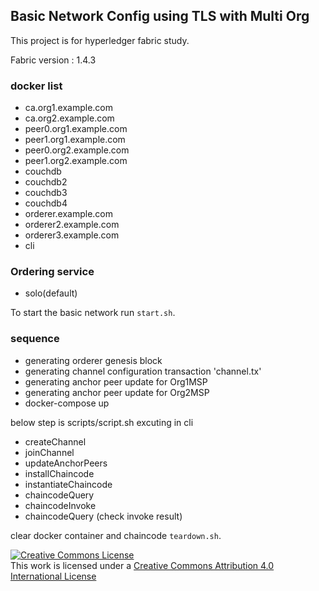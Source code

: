## Basic Network Config using TLS with Multi Org

This project is for hyperledger fabric study.

Fabric version : 1.4.3

### docker list
- ca.org1.example.com
- ca.org2.example.com
- peer0.org1.example.com
- peer1.org1.example.com
- peer0.org2.example.com
- peer1.org2.example.com
- couchdb
- couchdb2
- couchdb3
- couchdb4
- orderer.example.com
- orderer2.example.com
- orderer3.example.com
- cli

### Ordering service
- solo(default)

To start the basic network run ``start.sh``.

### sequence
- generating orderer genesis block
- generating channel configuration transaction 'channel.tx'
- generating anchor peer update for Org1MSP
- generating anchor peer update for Org2MSP
- docker-compose up

below step is scripts/script.sh excuting in cli
- createChannel
- joinChannel
- updateAnchorPeers
- installChaincode
- instantiateChaincode
- chaincodeQuery
- chaincodeInvoke
- chaincodeQuery (check invoke result)

clear docker container and chaincode ``teardown.sh``.

<a rel="license" href="http://creativecommons.org/licenses/by/4.0/"><img alt="Creative Commons License" style="border-width:0" src="https://i.creativecommons.org/l/by/4.0/88x31.png" /></a><br />This work is licensed under a <a rel="license" href="http://creativecommons.org/licenses/by/4.0/">Creative Commons Attribution 4.0 International License</a>
